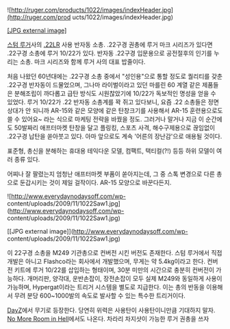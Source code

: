 ![http://ruger.com/products/1022/images/indexHeader.jpg](http://ruger.com/prod
ucts/1022/images/indexHeader.jpg)

[[JPG external image]](http://ruger.com/products/1022/images/indexHeader.jpg)

[스텀 루거](%EC%8A%A4%ED%85%80%20%EB%A3%A8%EA%B1%B0.md)사의 [.22LR](.22%20LR.md) 사용 반자동 소총. .22구경 권총에 루거 마크 시리즈가 있다면 .22구경 소총에 루거 10/22가
있다. 반자동 .22구경 입문용으로 공전절후의 인기를 누리는 소총. 마크 시리즈와 함께 루거 사의 대표 밥줄이다.

처음 나왔던 60년대에는 .22구경 소총 중에서 "성인용"으로 통할 정도로 퀄리티를 갖춘 .22구경 반자동이 드물었으며, 그나마 라이벌이라고
있던 마를린 60 계열 같은 제품들은 분해조립이 까다롭고 급탄 방식도 시원찮았기에 10/22가 독보적인 명성을 얻을 수 있었다. 루거
10/22가 .22 반자동 소총계를 꽉 쥐고 있다보니, 요즘 .22 소총들은 정면상대가 안 되니까 AR-15와 같은 모양에 같은 탄창크기를
사용해서 AR-15 훈련용으로도 쓸 수 있어요~ 라는 식으로 마케팅 전략을 바꿨을 정도. 그러거나 말거나 지금 이 순간에도 50발짜리
애프터마켓 탄창을 달고 플링킹, 스포츠 사격, 해수구제용으로 끊임없이 .22구경 납탄을 쏟아붓고 있다. 아마 앞으로도 계속 '어른의
장난감'으로 애용될 것이다.

표준형, 총신을 분해하는 휴대용 테익다운 모델, 컴팩트, 택티컬(?!) 등등 하위 모델이 여러 종류 있다.

어찌나 잘 팔렸는지 엄청난 애프터마켓 부품이 쏟아지는데, 그 중 스톡 변경으로 다른 총으로 둔갑시키는 것이 제일 걸작이다. AR-15
모양으로 바꾼다든지.  

![http://www.everydaynodaysoff.com/wp-
content/uploads/2009/11/1022Saw1.jpg](http://www.everydaynodaysoff.com/wp-
content/uploads/2009/11/1022Saw1.jpg)

[[JPG external image]](http://www.everydaynodaysoff.com/wp-
content/uploads/2009/11/1022Saw1.jpg)

이 22구경 소총을 M249 기관총으로 컨버전 시킨 버전도 존재한다. 스텀 루거에서 직접 개발은 아니고 Flashco라는 회사에서
개발했으며, 무게는 약 5.4kg이라고 한다. 컨버전 키트에 루거 10/22를 삽입하는 형태이며, 30분 미만의 시간으로 충분히 컨버전이
가능하다. 개머리판, 양각대, 운반손잡이, 장전손잡이 모두 실제 M249와 동일하게 사용이 가능하며, Hypergat이라는 트리거 시스템을
별도로 지급한다. 이는 총의 반동을 이용해서 무려 분당 600~1000발의 속도로 발사할 수 있는 특수한 트리거이다.

[DayZ](DayZ.md)에서 무기로 등장한다. 당연히 위력은 사용탄이 사용탄이니만큼 기대하지 말자.  
[No More Room in Hell](No%20More%20Room%20in%20Hell.md)에서도 나온다. 차라리 차지샷이
가능한 루거 권총을 쓰자

